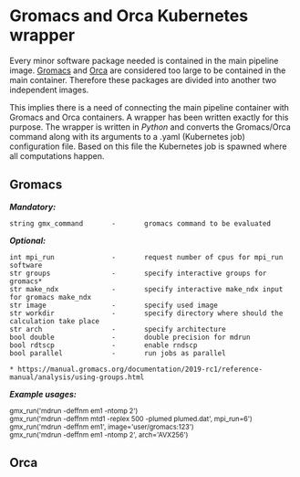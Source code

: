 # Gromacs and Orca Kubernetes wrapper
Every minor software package needed is contained in the main pipeline image. [Gromacs](https://www.gromacs.org/) and [Orca](https://sites.google.com/site/orcainputlibrary/home) are considered too large to be contained in the main container. Therefore these packages are divided into another two independent images.

This implies there is a need of connecting the main pipeline container with Gromacs and Orca containers. A wrapper has been written exactly for this purpose.  The wrapper is written in *Python* and converts the Gromacs/Orca command along with its arguments to a .yaml (Kubernetes job) configuration file. Based on this file the Kubernetes job is spawned where all computations happen. 

## Gromacs
***Mandatory:***

    string gmx_command       -       gromacs command to be evaluated

***Optional:***

    int mpi_run              -       request number of cpus for mpi_run software
    str groups               -       specify interactive groups for gromacs*
    str make_ndx             -       specify interactive make_ndx input for gromacs make_ndx
    str image                -       specify used image
    str workdir              -       specify directory where should the calculation take place
    str arch                 -       specify architecture
    bool double              -       double precision for mdrun
    bool rdtscp              -       enable rndscp
    bool parallel            -       run jobs as parallel

    * https://manual.gromacs.org/documentation/2019-rc1/reference-manual/analysis/using-groups.html

***Example usages:***
 
<sub>gmx_run('mdrun -deffnm em1 -ntomp 2')</sub>\
<sub>gmx_run('mdrun -deffnm mtd1 -replex 500 -plumed plumed.dat', mpi_run=6')</sub>\
<sub>gmx_run('mdrun -deffnm em1', image='user/gromacs:123')</sub>\
<sub>gmx_run('mdrun -deffnm em1 -ntomp 2', arch='AVX256')</sub>

## Orca
